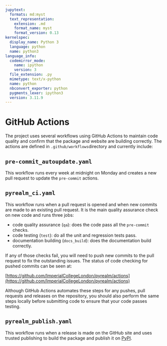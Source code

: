```yaml
---
jupytext:
  formats: md:myst
  text_representation:
    extension: .md
    format_name: myst
    format_version: 0.13
kernelspec:
  display_name: Python 3
  language: python
  name: python3
language_info:
  codemirror_mode:
    name: ipython
    version: 3
  file_extension: .py
  mimetype: text/x-python
  name: python
  nbconvert_exporter: python
  pygments_lexer: ipython3
  version: 3.11.9
---
```


# GitHub Actions

The project uses several workflows using GitHub Actions to maintain code quality and
confirm that the package and website are building correctly. The actions are defined in
`.github/workflows`directory and currently include:

## `pre-commit_autoupdate.yaml`

This workflow runs every week at midnight on Monday and creates a new pull request to
update the `pre-commit` actions.

## `pyrealm_ci.yaml`

This workflow runs when a pull request is opened and when new commits are made to an
existing pull request. It is the main quality assurance check on new code and runs three
jobs:

* code quality assurance (`qa`): does the code pass all the `pre-commit` checks.
* code testing (`test`): do all the unit and regression tests pass.
* documentation building (`docs_build`): does the documentation build correctly.

If any of those checks fail, you will need to push new commits to the pull request to
fix the outstanding issues. The status of code checking for pushed commits can be seen at:

[https://github.com/ImperialCollegeLondon/pyrealm/actions](https://github.com/ImperialCollegeLondon/pyrealm/actions)

Although GitHub Actions automates these steps for any pushes, pull requests and releases
on the repository, you should also perform the same steps locally before submitting code
to ensure that your code passes testing.

## `pyrealm_publish.yaml`

This workflow runs when a release is made on the GitHub site and uses trusted publishing
to build the package and publish it on [PyPI](https://pypi.org/project/pyrealm/).
